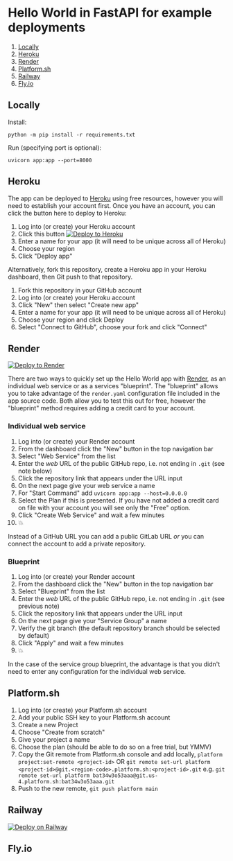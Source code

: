 # Hello World in FastAPI for example deployments

1. [Locally](#locally)
2. [Heroku](#heroku)
3. [Render](#render)
4. [Platform.sh](#platformsh)
5. [Railway](#railway)
6. [Fly.io](#flyio)

## Locally

Install:

    python -m pip install -r requirements.txt

Run (specifying port is optional):

    uvicorn app:app --port=8000


## Heroku

The app can be deployed to [Heroku](https://heroku.com) using free resources, however you will need to establish your
account first. Once you have an account, you can click the button here to deploy to Heroku:

1. Log into (or create) your Heroku account
2. Click this button [![Deploy to Heroku](https://www.herokucdn.com/deploy/button.svg)](https://heroku.com/deploy?template=https://github.com/bennylope/python-deployments-hello-world)
3. Enter a name for your app (it will need to be unique across all of Heroku)
4. Choose your region
5. Click "Deploy app"

Alternatively, fork this repository, create a Heroku app in your Heroku dashboard, then Git push to that repository.

1. Fork this repository in your GitHub account
1. Log into (or create) your Heroku account
2. Click "New" then select "Create new app"
3. Enter a name for your app (it will need to be unique across all of Heroku)
4. Choose your region and click Deploy
5. Select "Connect to GitHub", choose your fork and click "Connect"

## Render

[![Deploy to Render](https://render.com/images/deploy-to-render-button.svg)](https://render.com/deploy)

There are two ways to quickly set up the Hello World app with [Render](https://render.com), as an individual web service or as a
services "blueprint". The "blueprint" allows you to take advantage of the `render.yaml` configuration file
included in the app source code. Both allow you to test this out for free, however the "blueprint" method
requires adding a credit card to your account.

### Individual web service

1. Log into (or create) your Render account
2. From the dashboard click the "New" button in the top navigation bar
3. Select "Web Service" from the list
4. Enter the *web* URL of the public GitHub repo, i.e. not ending in `.git` (see note below)
5. Click the repository link that appears under the URL input
6. On the next page give your web service a name
7. For "Start Command" add `uvicorn app:app --host=0.0.0.0`
8. Select the Plan if this is presented. If you have not added a credit card on file with your account
you will see only the "Free" option.
9. Click "Create Web Service" and wait a few minutes
10. 💥

Instead of a GitHub URL you can add a public GitLab URL _or_ you can connect the account to add a
private repository.

### Blueprint

1. Log into (or create) your Render account
2. From the dashboard click the "New" button in the top navigation bar
3. Select "Blueprint" from the list
4. Enter the *web* URL of the public GitHub repo, i.e. not ending in `.git` (see previous note)
5. Click the repository link that appears under the URL input
6. On the next page give your "Service Group" a name
7. Verify the git branch (the default repository branch should be selected by default)
8. Click "Apply" and wait a few minutes
9. 💥

In the case of the service group blueprint, the advantage is that you didn't need to enter
any configuration for the individual web service.

## Platform.sh

1. Log into (or create) your Platform.sh account
2. Add your public SSH key to your Platform.sh account
3. Create a new Project
4. Choose "Create from scratch"
5. Give your project a name
6. Choose the plan (should be able to do so on a free trial, but YMMV)
7. Copy the Git remote from Platform.sh console and add locally,
   `platform project:set-remote <project-id>` OR
   `git remote set-url platform <project-id>@git.<region-code>.platform.sh:<project-id>.git`
   e.g. `git remote set-url platform bat34w3o53aaa@git.us-4.platform.sh:bat34w3o53aaa.git`
7. Push to the new remote, `git push platform main`

## Railway

[![Deploy on Railway](https://railway.app/button.svg)](https://railway.app/new/template?template=https%3A%2F%2Fgithub.com%2Fbennylope%2Fpython-deployments-hello-world)

## Fly.io

